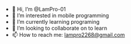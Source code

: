 - 👋 Hi, I’m @LamPro-01
- 👀 I’m interested in mobile programming
- 🌱 I’m currently learning programing
- 💞️ I’m looking to collaborate on to learn
- 📫 How to reach me: lampro2268@gmail.com

<!---
BaoLam-10/BaoLam-10 is a ✨ special ✨ repository because its `README.md` (this file) appears on your GitHub profile.
You can click the Preview link to take a look at your changes.
--->
